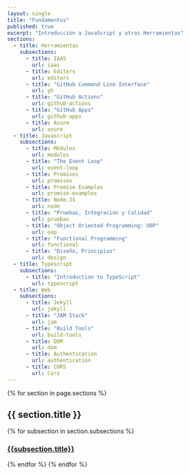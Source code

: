 ```yaml
---
layout: single
title: "Fundamentos"
published: true
excerpt: "Introducción a JavaScript y otras Herramientas"
sections:
  - title: Herramientas
    subsections:
      - title: IAAS
        url: iaas
      - title: Editors
        url: editors
      - title: "GitHub Command Line Interface"
        url: gh
      - title: "GitHub Actions"
        url: github-actions
      - title: "GitHub Apps"
        url: github-apps
      - title: Azure
        url: azure
  - title: Javascript
    subsections:
      - title: Módulos
        url: modulos
      - title: "The Event Loop"
        url: event-loop
      - title: Promises
        url: promises
      - title: Promise Examples
        url: promise-examples
      - title: Node.JS
        url: node
      - title: "Pruebas, Integración y Calidad"
        url: pruebas
      - title: "Object Oriented Programming: OOP"
        url: oop
      - title: "Functional Programming"
        url: functional
      - title: "Diseño, Principios"
        url: design
  - title: Typescript
    subsections:
      - title: "Introduction to TypeScript"
        url: typescript
  - title: Web
    subsections:  
      - title: Jekyll
        url: jekyll
      - title: "JAM Stack"
        url: jam
      - title: "Build Tools"
        url: build-tools
      - title: DOM
        url: dom
      - title: Authentication
        url: authentication
      - title: CORS
        url: Cors
---
```



{% for section in page.sections %}

## {{ section.title }}

{% for subsection in section.subsections %}
### [{{subsection.title}}]({{site.baseurl}}/assets/temas/introduccion-a-javascript/{{subsection.url}})
{% endfor %}
{% endfor %}

